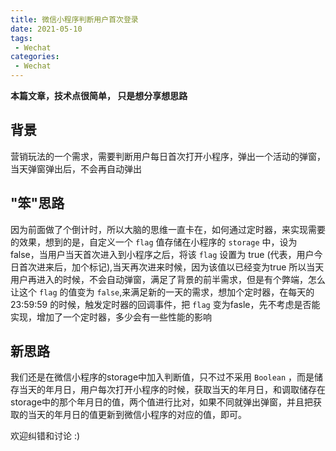 ```yaml
---
title: 微信小程序判断用户首次登录
date: 2021-05-10
tags:
 - Wechat
categories:
 - Wechat
---
```


<b>本篇文章，技术点很简单， 只是想分享想思路</b>

## 背景
  营销玩法的一个需求，需要判断用户每日首次打开小程序，弹出一个活动的弹窗，当天弹窗弹出后，不会再自动弹出


## "笨"思路

  因为前面做了个倒计时，所以大脑的思维一直卡在，如何通过定时器，来实现需要的效果，想到的是，自定义一个 `flag` 值存储在小程序的 `storage` 中，设为false，当用户当天首次进入到小程序之后，将该 `flag` 设置为 true  (代表，用户今日首次进来后，加个标记),当天再次进来时候，因为该值以已经变为true 
 所以当天用户再进入的时候，不会自动弹窗，满足了背景的前半需求，但是有个弊端，怎么让这个 `flag` 的值变为 `false`,来满足新的一天的需求，想加个定时器，在每天的 23:59:59 的时候，触发定时器的回调事件，把 `flag` 变为fasle，先不考虑是否能实现，增加了一个定时器，多少会有一些性能的影响


## 新思路
我们还是在微信小程序的storage中加入判断值，只不过不采用 `Boolean` ，而是储存当天的年月日，用户每次打开小程序的时候，获取当天的年月日，和调取储存在storage中的那个年月日的值，两个值进行比对，如果不同就弹出弹窗，并且把获取的当天的年月日的值更新到微信小程序的对应的值，即可。



欢迎纠错和讨论 :)